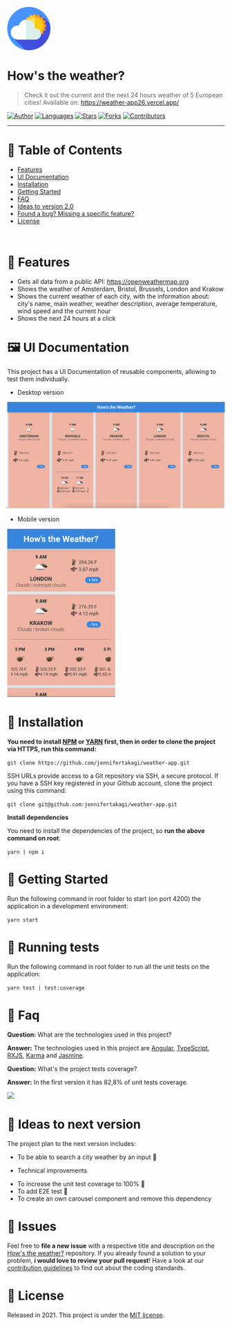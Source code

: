 <p align="left">
   <img src="docs/logo.png" width="100"/>
</p>

# How's the weather?

> Check it out the current and the next 24 hours weather of 5 European cities! Available on: https://weather-app26.vercel.app/

[![Author](https://img.shields.io/badge/author-jennifertakagi-ff9000?style=flat-square)](https://github.com/jennifertakagi)
[![Languages](https://img.shields.io/github/languages/count/jennifertakagi/weather-app?color=%23ff9000&style=flat-square)](#)
[![Stars](https://img.shields.io/github/stars/jennifertakagi/weather-app?color=ff9000&style=flat-square)](https://github.com/jennifertakagi/weather-app/stargazers)
[![Forks](https://img.shields.io/github/forks/jennifertakagi/weather-app?color=%23ff9000&style=flat-square)](https://github.com/jennifertakagi/weather-app/network/members)
[![Contributors](https://img.shields.io/github/contributors/jennifertakagi/weather-app?color=ff9000&style=flat-square)](https://github.com/jennifertakagi/weather-app/graphs/contributors)

---

# :pushpin: Table of Contents

* [Features](#rocket-features)
* [UI Documentation](#framed_picture-ui-documentation)
* [Installation](#construction_worker-installation)
* [Getting Started](#runner-getting-started)
* [FAQ](#postbox-faq)
* [Ideas to version 2.0](#dart-ideias-to-next-version)
* [Found a bug? Missing a specific feature?](#bug-issues)
* [License](#closed_book-license)

<br />

# :rocket: Features

* Gets all data from a public API: https://openweathermap.org
* Shows the weather of Amsterdam, Bristol, Brussels, London and Krakow
* Shows the current weather of each city, with the information about: city's name, main weather, weather description, average temperature, wind speed and the current hour
* Shows the next 24 hours at a click


# :framed_picture: UI Documentation
This project has a UI Documentation of reusable components, allowing to test them individually.

* Desktop version
<p align="left">
   <img src="docs/hows-weather-desktop.png"/>
</p>

* Mobile version
<p align="left">
   <img src="docs/hows-weather-mobile.png" width="250"/>
</p>


# :construction_worker: Installation

**You need to install [NPM](https://www.npmjs.com/) or  [YARN](https://yarnpkg.com/) first, then in order to clone the project via HTTPS, run this command:**

```git clone https://github.com/jennifertakagi/weather-app.git```

SSH URLs provide access to a Git repository via SSH, a secure protocol. If you have a SSH key registered in your Github account, clone the project using this command:

```git clone git@github.com:jennifertakagi/weather-app.git```

**Install dependencies**

You need to install the dependencies of the project, so **run the above command on root**:

```yarn | npm i```

# :runner: Getting Started

Run the following command in root folder to start (on port 4200) the application in a development environment:

```yarn start```

# :octopus: Running tests

Run the following command in root folder to run all the unit tests on the application:

```yarn test | test:coverage```


# :postbox: Faq

**Question:** What are the technologies used in this project?

**Answer:** The technologies used in this project are [Angular](https://angular.io/), [TypeScript](https://www.typescriptlang.org/), [RXJS](https://rxjs-dev.firebaseapp.com/), [Karma](https://karma-runner.github.io/) and [Jasmine](https://jasmine.github.io/).

**Question:** What's the project tests coverage?

**Answer:** In the first version it has 82,8% of unit tests coverage.
<p align="left">
   <img src="docs/test-coverage.png" />
</p>


# :dart: Ideas to next version

The project plan to the next version includes:
- To be able to search a city weather by an input 🚀

* Technical improvements
- To increase the unit test coverage to 100% 🚀
- To add E2E test 🚀
- To create an own carousel component and remove this dependency


# :bug: Issues

Feel free to **file a new issue** with a respective title and description on the [How's the weather?](https://github.com/jennifertakagi/weather-app/issues) repository. If you already found a solution to your problem, **i would love to review your pull request**! Have a look at our [contribution guidelines](https://github.com/jennifertakagi/weather-app/blob/master/CONTRIBUTING.md) to find out about the coding standards.


# :closed_book: License

Released in 2021.
This project is under the [MIT license](https://github.com/jennifertakagi/weather-app/master/LICENSE).
